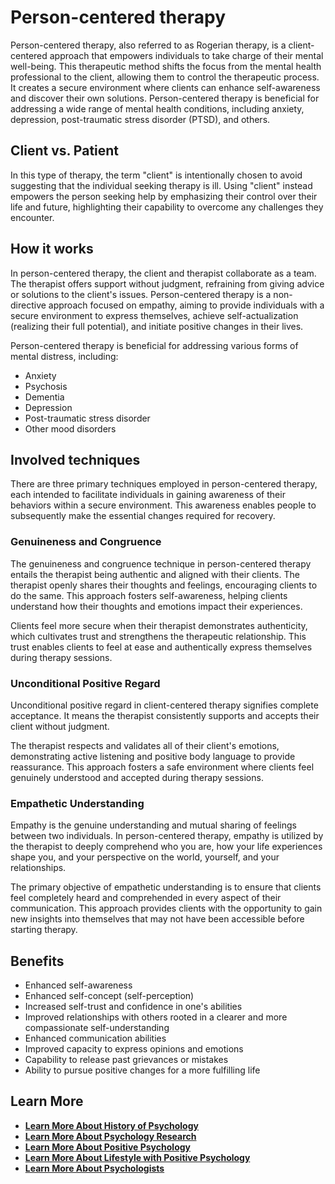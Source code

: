 # **Person-centered therapy**

Person-centered therapy, also referred to as Rogerian therapy, is a client-centered approach that empowers individuals to take charge of their mental well-being. This therapeutic method shifts the focus from the mental health professional to the client, allowing them to control the therapeutic process. It creates a secure environment where clients can enhance self-awareness and discover their own solutions. Person-centered therapy is beneficial for addressing a wide range of mental health conditions, including anxiety, depression, post-traumatic stress disorder (PTSD), and others.

## Client vs. Patient

In this type of therapy, the term "client" is intentionally chosen to avoid suggesting that the individual seeking therapy is ill. Using "client" instead empowers the person seeking help by emphasizing their control over their life and future, highlighting their capability to overcome any challenges they encounter.

## How it works

In person-centered therapy, the client and therapist collaborate as a team. The therapist offers support without judgment, refraining from giving advice or solutions to the client's issues. Person-centered therapy is a non-directive approach focused on empathy, aiming to provide individuals with a secure environment to express themselves, achieve self-actualization (realizing their full potential), and initiate positive changes in their lives.

Person-centered therapy is beneficial for addressing various forms of mental distress, including:

  * Anxiety
  * Psychosis
  * Dementia
  * Depression
  * Post-traumatic stress disorder
  * Other mood disorders



## Involved techniques

There are three primary techniques employed in person-centered therapy, each intended to facilitate individuals in gaining awareness of their behaviors within a secure environment. This awareness enables people to subsequently make the essential changes required for recovery.

### Genuineness and Congruence

The genuineness and congruence technique in person-centered therapy entails the therapist being authentic and aligned with their clients. The therapist openly shares their thoughts and feelings, encouraging clients to do the same. This approach fosters self-awareness, helping clients understand how their thoughts and emotions impact their experiences.

Clients feel more secure when their therapist demonstrates authenticity, which cultivates trust and strengthens the therapeutic relationship. This trust enables clients to feel at ease and authentically express themselves during therapy sessions.

### Unconditional Positive Regard

Unconditional positive regard in client-centered therapy signifies complete acceptance. It means the therapist consistently supports and accepts their client without judgment.

The therapist respects and validates all of their client's emotions, demonstrating active listening and positive body language to provide reassurance. This approach fosters a safe environment where clients feel genuinely understood and accepted during therapy sessions.

### Empathetic Understanding

Empathy is the genuine understanding and mutual sharing of feelings between two individuals. In person-centered therapy, empathy is utilized by the therapist to deeply comprehend who you are, how your life experiences shape you, and your perspective on the world, yourself, and your relationships.

The primary objective of empathetic understanding is to ensure that clients feel completely heard and comprehended in every aspect of their communication. This approach provides clients with the opportunity to gain new insights into themselves that may not have been accessible before starting therapy.

## Benefits

  * Enhanced self-awareness
  * Enhanced self-concept (self-perception)
  * Increased self-trust and confidence in one's abilities
  * Improved relationships with others rooted in a clearer and more compassionate self-understanding
  * Enhanced communication abilities
  * Improved capacity to express opinions and emotions
  * Capability to release past grievances or mistakes
  * Ability to pursue positive changes for a more fulfilling life



## **Learn More**

  * [**Learn More About History of Psychology**](/docs/history-of-psychology)
  * [**Learn More About Psychology Research**](/docs/psychology-research)
  * [**Learn More About Positive Psychology**](/docs/positive-psychology)
  * [**Learn More About Lifestyle with Positive Psychology**](/docs/lifestyle-personal-growth)
  * [**Learn More About Psychologists**](/docs/psychologists)


